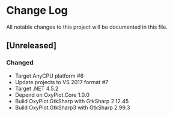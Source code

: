 # Change Log
All notable changes to this project will be documented in this file.

## [Unreleased]
### Changed
- Target AnyCPU platform #6
- Update projects to VS 2017 format #7
- Target .NET 4.5.2
- Depend on OxyPlot.Core 1.0.0
- Build OxyPlot.GtkSharp with GtkSharp 2.12.45
- Build OxyPlot.GtkSharp3 with GtkSharp 2.99.3
